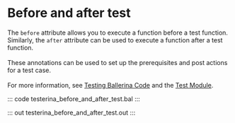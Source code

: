 # Before and after test

The `before` attribute allows you to execute a function before a test function.
Similarly, the `after` attribute can be used to execute a function after a test function.<br/><br/>
These annotations can be used to set up the prerequisites and post actions for a test case.<br/><br/>
For more information, see [Testing Ballerina Code](https://ballerina.io/learn/testing-ballerina-code/testing-quick-start/)
and the [Test Module](https://lib.ballerina.io/ballerina/test/latest/).

::: code testerina_before_and_after_test.bal :::

::: out testerina_before_and_after_test.out :::